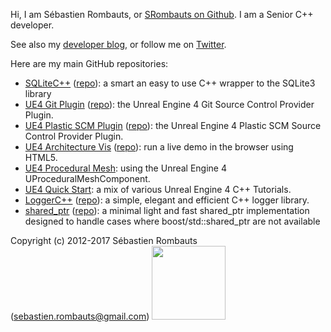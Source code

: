 Hi, I am Sébastien Rombauts, or [SRombauts on Github](https://github.com/SRombauts).
I am a Senior C++ developer.

See also my [developer blog](http://srombauts.fr),
or follow me on [Twitter](https://twitter.com/SRombauts).

Here are my main GitHub repositories:

- [SQLiteC++](http://srombauts.github.com/SQLiteCpp) ([repo](https://github.com/SRombauts/SQLiteCpp/)): a smart an easy to use C++ wrapper to the SQLite3 library
- [UE4 Git Plugin](http://srombauts.github.com/UE4GitPlugin) ([repo](https://github.com/SRombauts/UE4GitPlugin/)): the Unreal Engine 4 Git Source Control Provider Plugin.
- [UE4 Plastic SCM Plugin](http://srombauts.github.com/UE4PlasticPlugin) ([repo](https://github.com/SRombauts/UE4PlasticPlugin/)): the Unreal Engine 4 Plastic SCM Source Control Provider Plugin.
- [UE4 Architecture Vis](http://srombauts.github.com/UE4ArchVisDemo) ([repo](https://github.com/SRombauts/UE4ArchVisDemo)): run a live demo in the browser using HTML5.
- [UE4 Procedural Mesh](https://github.com/SRombauts/UE4ProceduralMesh): using the Unreal Engine 4 UProceduralMeshComponent.
- [UE4 Quick Start](https://github.com/SRombauts/UE4QuickStart): a mix of various Unreal Engine 4 C++ Tutorials.
- [LoggerC++](http://srombauts.github.com/LoggerCpp) ([repo](https://github.com/SRombauts/LoggerCpp/)): a simple, elegant and efficient C++ logger library.
- [shared_ptr](http://srombauts.github.com/shared_ptr) ([repo](https://github.com/SRombauts/shared_ptr/)): a minimal light and fast shared_ptr implementation designed to handle cases where boost/std::shared_ptr are not available

Copyright (c) 2012-2017 Sébastien Rombauts (sebastien.rombauts@gmail.com)
<a href="https://www.paypal.me/SRombauts" title="Pay Me a Beer! Donate with PayPal :)"><img src="https://www.paypalobjects.com/webstatic/paypalme/images/pp_logo_small.png" width="118"></a>
